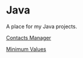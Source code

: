 # Java

A place for my Java projects.

[Contacts Manager](https://github.com/bwilliams4428/Java/tree/main/Contacts%20Manager)

[Minimum Values](https://github.com/bwilliams4428/Java/blob/main/Minimum%20Values/README.md)
